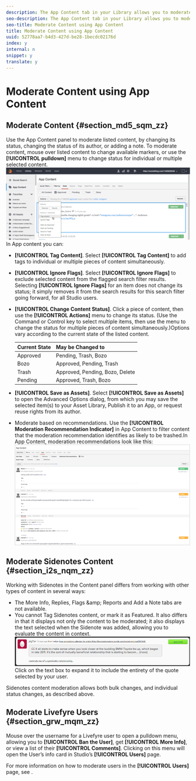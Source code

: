 ```yaml
---
description: The App Content tab in your Library allows you to moderate content published across your Apps.
seo-description: The App Content tab in your Library allows you to moderate content published across your Apps.
seo-title: Moderate Content using App Content
title: Moderate Content using App Content
uuid: 52778aa7-b4d3-427d-be28-1becdc02176d
index: y
internal: n
snippet: y
translate: y
---
```


# Moderate Content using App Content


## Moderate Content {#section_md5_sqm_zz}

Use the App Content panel to moderate listed content, by changing its status, changing the status of its author, or adding a note. To moderate content, mouse over listed content to change available markers, or use the **[!UICONTROL  pulldown]** menu to change status for individual or multiple selected content.
![](assets/PublishedActionsMenu-1024x402.png) In App content you can:

* **[!UICONTROL  Tag Content]**. Select **[!UICONTROL  Tag Content]** to add tags to individual or multiple pieces of content simultaneously.
* **[!UICONTROL  Ignore Flags]**. Select **[!UICONTROL  Ignore Flags]** to exclude selected content from the flagged search filter results. Selecting **[!UICONTROL  Ignore Flags]** for an item does not change its status; it simply removes it from the search results for this search filter going forward, for all Studio users.
* **[!UICONTROL  Change Content Status]**. Click a piece of content, then use the **[!UICONTROL  Actions]** menu to change its status. (Use the Command or Control key to select multiple items, then use the menu to change the status for multiple pieces of content simultaneously.)Options vary according to the current state of the listed content.

  |  Current State  | May be Changed to  |
  |---|---|
  |  Approved  | Pending, Trash, Bozo  |
  |  Bozo  | Approved, Pending, Trash  |
  |  Trash  | Approved, Pending, Bozo, Delete  |
  |  Pending  | Approved, Trash, Bozo  |


* **[!UICONTROL  Save as Assets]**. Select **[!UICONTROL  Save as Assets]** to open the Advanced Options dialog, from which you may save the selected item(s) to your Asset Library, Publish it to an App, or request reuse rights from its author.
* Moderate based on recommendations. Use the **[!UICONTROL  Moderation Recommendation Indicator]** in App Content to filter content that the moderation recommendation identifies as likely to be trashed.In App Content, moderation recommendations look like this:  ![](assets/modreco3.png)


## Moderate Sidenotes Content {#section_i2s_nqm_zz}

Working with Sidenotes in the Content panel differs from working with other types of content in several ways:

* The More Info, Replies, Flags &amp;amp; Reports and Add a Note tabs are not available.
* You cannot Tag Sidenotes content, or mark it as Featured.
It also differs in that it displays not only the content to be moderated; it also displays the text selected when the Sidenote was added, allowing you to evaluate the content in context.
![](assets/SidenotesContent.png) Click on the text box to expand it to include the entirety of the quote selected by your user.

Sidenotes content moderation allows both bulk changes, and individual status changes, as described above.

## Moderate Livefyre Users {#section_grw_mqm_zz}

Mouse over the username for a Livefyre user to open a pulldown menu, allowing you to **[!UICONTROL  Ban the User]**, get **[!UICONTROL  More Info]**, or view a list of their **[!UICONTROL  Comments]**. Clicking on this menu will open the User’s info card in Studio’s **[!UICONTROL  Users]** page.

For more information on how to moderate users in the **[!UICONTROL  Users]** page, see [](../c_about_moderation/t_moderate_users_modq.md#t_moderate_users_modq).
